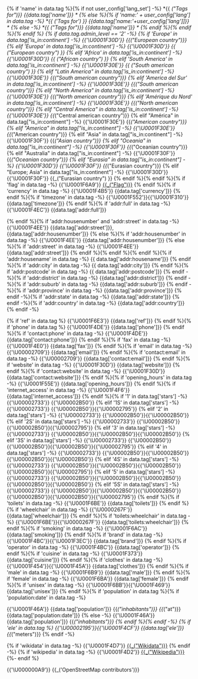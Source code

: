 {% if 'name' in data.tag %}{% if not user_config['lang_set'] -%}
*{{ _("Tags for")}} {{data.tag['name']}} *
{% else %}{% if 'name:' + user_config['lang'] in data.tag -%}
*{{ _('Tags for') }} {{data.tag['name:'+user_config['lang']]}} *
{% else -%}
*{{ _("Tags for")}} {{data.tag['name']}} *
{% endif %}{% endif %}{% endif %}
{% if data.tag.admin_level == '2' -%}
{% if 'Europe' in data.tag['is_in:continent'] -%}
{{'\U0001F30D'}} {{_("European country")}}
{% elif 'Europa' in data.tag['is_in:continent'] -%}
{{'\U0001F30D'}} {{ _("European country") }}
{% elif 'Africa' in data.tag['is_in:continent'] -%}
{{'\U0001F30D'}} {{ _("African country") }}
{% elif 'South America' in data.tag['is_in:continent'] -%}
{{'\U0001F30E'}} {{ _("South american country") }}
{% elif "Latin America" in data.tag['is_in:continent'] -%}
{{'\U0001F30E'}} {{_("South american country")}}
{% elif 'America del Sur' in data.tag['is_in:continent'] -%}
{{'\U0001F30E'}} {{_("South american country")}}
{% elif "North America" in data.tag['is_in:continent'] -%}
{{'\U0001F30E'}} {{_("North american country")}}
{% elif 'Amérique du Nord' in data.tag['is_in:continent'] -%}
{{'\U0001F30E'}} {{_("North american country")}}
{% elif "Central America" in data.tag['is_in:continent'] -%}
{{'\U0001F30E'}} {{_("Central american country")}}
{% elif "América" in data.tag["is_in:continent"] -%}
{{'\U0001F30E'}} {{_("American country")}}
{% elif "America" in data.tag["is_in:continent"] -%}
{{'\U0001F30E'}} {{_("American country")}}
{% elif "Asia" in data.tag["is_in:continent"] -%}
{{'\U0001F30F'}} {{_("Asian country")}}
{% elif "Oceania" in data.tag["is_in:continent"] -%}
{{'\U0001F30F'}} {{_("Oceanian country")}}
{% elif "Australia" in data.tag["is_in:continent"] -%}
{{'\U0001F30F'}} {{_("Oceanian country")}}
{% elif "Eurasia" in data.tag["is_in:continent"] -%}
{{'\U0001F30D'}} {{'\U0001F30F'}} {{_("Eurasian country")}}
{% elif "Europe; Asia" in data.tag["is_in:continent"] -%}
{{'\U0001F30D'}} {{'\U0001F30F'}} {{_("Eurasian country") }}
{% endif %}{% endif %}{% if 'flag' in data.tag -%}
{{'\U0001F6A9'}} [{{_("Flag")}}]({{data.tag['flag']}})
{% endif %}{% if 'currency' in data.tag -%}
{{'\U0001F4B5'}} {{data.tag['currency']}}
{% endif %}{% if 'timezone' in data.tag -%}
{{'\U0001F552'}}{{'\U0001F310'}} {{data.tag['timezone']}}
{% endif %}{% if 'addr:full' in data.tag -%}
{{'\U0001F4EC'}} {{data.tag['addr:full']}}

{% endif %}{% if 'addr:housenumber' and 'addr:street' in data.tag -%}
{{'\U0001F4EE'}} {{data.tag['addr:street']}}, {{data.tag['addr:housenumber']}}
{% else %}{% if 'addr:housenumber' in data.tag -%}
{{'\U0001F4EE'}} {{data.tag['addr:housenumber']}}
{% else %}{% if 'addr:street' in data.tag -%}
{{'\U0001F4EE'}} {{data.tag['addr:street']}}
{% endif %}{% endif %}{% endif %}{% if 'addr:housename' in data.tag -%}
  {{ data.tag['addr:housename']}}
{% endif %}{% if 'addr:city' in data.tag -%}
  {{ data.tag['addr:city']}}
{% endif %}{% if 'addr:postcode' in data.tag -%}
  {{ data.tag['addr:postcode']}}
{% endif -%}{% if 'addr:district' in data.tag -%}
  {{data.tag['addr:district']}}
{% endif -%}{% if 'addr:suburb' in data.tag -%}
  {{data.tag['addr:suburb']}}
{% endif -%}{% if 'addr:province' in data.tag -%}
  {{data.tag['addr:province']}}
{% endif -%}{% if 'addr:state' in data.tag -%}
  {{data.tag['addr:state']}}
{% endif -%}{% if 'addr:country' in data.tag -%}
  {{data.tag['addr:country']}}
{% endif -%}

{% if 'ref' in data.tag %}
{{'\U0001F6E3'}} {{data.tag['ref']}}
{% endif %}{% if 'phone' in data.tag %}
{{'\U0001F4DE'}} {{data.tag['phone']}}
{% endif %}{% if 'contact:phone' in data.tag -%}
{{'\U0001F4DE'}} {{data.tag['contact:phone']}}
{% endif %}{% if 'fax' in data.tag -%}
{{'\U0001F4E0'}} {{data.tag['fax']}}
{% endif %}{% if 'email' in data.tag -%}
{{'\U00002709'}} {{data.tag['email']}}
{% endif %}{% if 'contact:email' in data.tag -%}
{{'\U00002709'}} {{data.tag['contact:email']}}
{% endif %}{% if 'website' in data.tag -%}
{{'\U0001F30D'}} {{data.tag['website']}}
{% endif %}{% if 'contact:website' in data.tag -%}
{{'\U0001F30D'}} {{data.tag['contact:website']}}
{% endif %}{% if 'opening_hours' in data.tag -%}
{{'\U0001F55E'}} {{data.tag['opening_hours']}}
{% endif %}{% if 'internet_access' in data.tag -%}
{{'\U0001F4F6'}} {{data.tag['internet_access']}}
{% endif %}{% if '1' in data.tag['stars'] -%}
{{'\U00002733'}} {{'\U00002B50'}}
{% elif '1S' in data.tag['stars'] -%}
{{'\U00002733'}} {{'\U00002B50'}}{{'\U00002795'}}
{% elif '2' in data.tag['stars'] -%}
{{'\U00002733'}} {{'\U00002B50'}}{{'\U00002B50'}}
{% elif '2S' in data.tag['stars'] -%}
{{'\U00002733'}} {{'\U00002B50'}}{{'\U00002B50'}}{{'\U00002795'}}
{% elif '3' in data.tag['stars'] -%}
{{'\U00002733'}} {{'\U00002B50'}}{{'\U00002B50'}}{{'\U00002B50'}}
{% elif '3S' in data.tag['stars'] -%}
{{'\U00002733'}} {{'\U00002B50'}}{{'\U00002B50'}}{{'\U00002B50'}}{{'\U00002795'}}
{% elif '4' in data.tag['stars'] -%}
{{'\U00002733'}} {{'\U00002B50'}}{{'\U00002B50'}}{{'\U00002B50'}}{{'\U00002B50'}}
{% elif '4S' in data.tag['stars'] -%}
{{'\U00002733'}} {{'\U00002B50'}}{{'\U00002B50'}}{{'\U00002B50'}}{{'\U00002B50'}}{{'\U00002795'}}
{% elif '5' in data.tag['stars'] -%}
{{'\U00002733'}} {{'\U00002B50'}}{{'\U00002B50'}}{{'\U00002B50'}}{{'\U00002B50'}}{{'\U00002B50'}}
{% elif '5S' in data.tag['stars'] -%}
{{'\U00002733'}} {{'\U00002B50'}}{{'\U00002B50'}}{{'\U00002B50'}}{{'\U00002B50'}}{{'\U00002B50'}}{{'\U00002795'}}
{% endif %}{% if 'toilets' in data.tag -%}
{{'\U0001F6BE'}} {{data.tag['toilets']}}
{% endif %}{% if 'wheelchair' in data.tag -%}
{{'\U0000267F'}} {{data.tag['wheelchair']}}
{% endif %}{% if 'toilets:wheelchair' in data.tag -%}
{{'\U0001F6BE'}}{{'\U0000267F'}} {{data.tag['toilets:wheelchair']}}
{% endif %}{% if 'smoking' in data.tag -%}
{{'\U0001F6AC'}} {{data.tag['smoking']}}
{% endif %}{% if 'brand' in data.tag -%}
{{'\U0001F4BC'}}{{'\U0001F3EC'}} {{data.tag['brand']}}
{% endif %}{% if 'operator' in data.tag -%}
{{'\U0001F4BC'}} {{data.tag['operator']}}
{% endif %}{% if 'cuisine' in data.tag -%}
{{'\U0001F373'}} {{data.tag['cuisine']}}
{% endif %}{% if 'clothes' in data.tag -%}
{{'\U0001F454'}}{{'\U0001F45A'}} {{data.tag['clothes']}}
{% endif %}{% if 'male' in data.tag -%}
{{'\U0001F6B9'}} {{data.tag['male']}}
{% endif %}{% if 'female' in data.tag -%}
{{'\U0001F6BA'}} {{data.tag['female']}}
{% endif %}{% if 'unisex' in data.tag -%}
{{'\U0001F6BB'}}{{'\U0001F469'}} {{data.tag['unisex']}}
{% endif %}{% if 'population' in data.tag %}{% if 'population:date' in data.tag -%}

{{'\U0001F46A'}} {{data.tag['population']}} {{_("inhabitants")}} {{_("at")}} {{data.tag['population:date']}}
{% else -%}
{{'\U0001F46A'}} {{data.tag['population']}} {{_("inhabitants")}}
{% endif %}{% endif -%}
{% if 'ele' in data.tag %}
{{'\U00002195'}}{{'\U0001F4CF'}} {{data.tag['ele']}} {{_("meters")}}
{% endif -%}

{% if 'wikidata' in data.tag -%}
{{'\U0001F4D7'}} [{{_("Wikidata")}}](https://www.wikidata.org/wiki/{{data.tag["wikidata"]}})
{% endif -%}
{% if 'wikipedia' in data.tag -%}
{{'\U0001F4D2'}} [{{_("Wikipedia")}}](http://wikipedia.org/wiki/{{data.tag["wikipedia"]}})
{%- endif %}

{{'\U000000A9'}} {{_('OpenStreetMap contributors')}}
